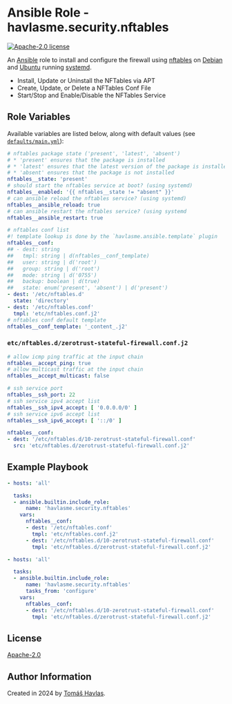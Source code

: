 Ansible Role - havlasme.security.nftables
=========================================

[![Apache-2.0 license][license-image]][license-link]

An [Ansible](https://www.ansible.com/) role to install and configure the firewall using [nftables](https://nftables.org/) on [Debian](https://www.debian.org/) and [Ubuntu](https://www.ubuntu.com/) running [systemd](https://systemd.io/).

- Install, Update or Uninstall the NFTables via APT
- Create, Update, or Delete a NFTables Conf File
- Start/Stop and Enable/Disable the NFTables Service

Role Variables
--------------

Available variables are listed below, along with default values (see [`defaults/main.yml`](defaults/main.yml)):

```yaml
# nftables package state ('present', 'latest', 'absent')
# * 'present' ensures that the package is installed
# * 'latest' ensures that the latest version of the package is installed
# * 'absent' ensures that the package is not installed
nftables__state: 'present'
# should start the nftables service at boot? (using systemd)
nftables__enabled: '{{ nftables__state != "absent" }}'
# can ansible reload the nftables service? (using systemd)
nftables__ansible_reload: true
# can ansible restart the nftables service? (using systemd
nftables__ansible_restart: true

# nftables conf list
#! template lookup is done by the `havlasme.ansible.template` plugin
nftables__conf:
## - dest: string
##   tmpl: string | d(nftables__conf_template)
##   user: string | d('root')
##   group: string | d('root')
##   mode: string | d('0755')
##   backup: boolean | d(true)
##   state: enum('present', 'absent') | d('present')
- dest: '/etc/nftables.d'
  state: 'directory'
- dest: '/etc/nftables.conf'
  tmpl: 'etc/nftables.conf.j2'
# nftables conf default template
nftables__conf_template: '_content_.j2'
```

### `etc/nftables.d/zerotrust-stateful-firewall.conf.j2`

```yaml title='etc/nftables.d/zerotrust-stateful-firewall.conf.j2'
# allow icmp ping traffic at the input chain
nftables__accept_ping: true
# allow multicast traffic at the input chain
nftables__accept_multicast: false

# ssh service port
nftables__ssh_port: 22
# ssh service ipv4 accept list
nftables__ssh_ipv4_accept: [ '0.0.0.0/0' ]
# ssh service ipv6 accept list
nftables__ssh_ipv6_accept: [ '::/0' ]
```

```yaml
nftables__conf:
- dest: '/etc/nftables.d/10-zerotrust-stateful-firewall.conf'
  src: 'etc/nftables.d/zerotrust-stateful-firewall.conf.j2'
```

Example Playbook
----------------

```yaml title='Minimal'
- hosts: 'all'

  tasks:
  - ansible.builtin.include_role:
      name: 'havlasme.security.nftables'
    vars:
      nftables__conf:
      - dest: '/etc/nftables.conf'
        tmpl: 'etc/nftables.conf.j2'
      - dest: '/etc/nftables.d/10-zerotrust-stateful-firewall.conf'
        tmpl: 'etc/nftables.d/zerotrust-stateful-firewall.conf.j2'
```

```yaml title='Configure-Only'
- hosts: 'all'

  tasks:
  - ansible.builtin.include_role:
      name: 'havlasme.security.nftables'
      tasks_from: 'configure'
    vars:
      nftables__conf:
      - dest: '/etc/nftables.d/10-zerotrust-stateful-firewall.conf'
        tmpl: 'etc/nftables.d/zerotrust-stateful-firewall.conf.j2'
```

License
-------

[Apache-2.0][license-link]

Author Information
------------------

Created in 2024 by [Tomáš Havlas](https://havlas.me/).


[license-image]: https://img.shields.io/badge/license-Apache2.0-blue.svg?style=flat-square
[license-link]: ../../LICENSE

